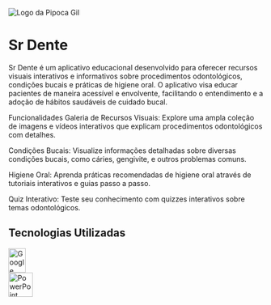 ![Logo da Pipoca Gil](https://media.licdn.com/dms/image/C4D0BAQG9xHNBZdXEsA/company-logo_200_200/0/1645538772194/pipoca_gil_logo?e=2147483647&v=beta&t=0umotbH59HGBlW3aLiN5M2oyOjd-27IKLNY5cUy94kY)

# Sr Dente

Sr Dente é um aplicativo educacional desenvolvido para oferecer recursos visuais interativos e informativos sobre procedimentos odontológicos, condições bucais e práticas de higiene oral. 
O aplicativo visa educar pacientes de maneira acessível e envolvente, facilitando o entendimento e a adoção de hábitos saudáveis de cuidado bucal.

Funcionalidades
Galeria de Recursos Visuais: Explore uma ampla coleção de imagens e vídeos interativos que explicam procedimentos odontológicos com detalhes.

Condições Bucais: Visualize informações detalhadas sobre diversas condições bucais, como cáries, gengivite, e outros problemas comuns.

Higiene Oral: Aprenda práticas recomendadas de higiene oral através de tutoriais interativos e guias passo a passo.

Quiz Interativo: Teste seu conhecimento com quizzes interativos sobre temas odontológicos.

## Tecnologias Utilizadas

<div style="display: flex; flex-wrap: wrap; gap: 10px;"><a href="https://www.mozilla.org/firefox/new/" target="_blank">  <img src="https://seeklogo.com/images/G/google-sheets-logo-D2A35FF8A4-seeklogo.com.png" alt="Google Sheets Logo" height="48" width="34" /> </div> <img src="https://img.icons8.com/color/452/microsoft-powerpoint-2019.png" alt="PowerPoint Logo" height="48" width="48" />
</div>


